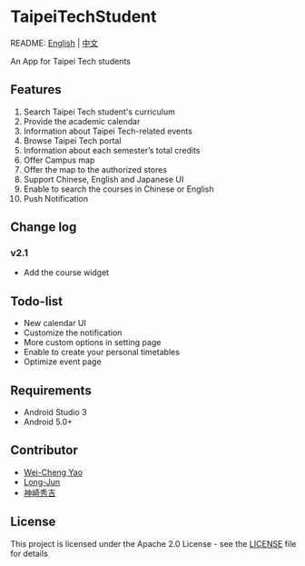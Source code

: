 # TaipeiTechStudent
README: [English](https://github.com/yaoandy107/TaipeiTechStudent/blob/master/README.md) | [中文](https://github.com/yaoandy107/TaipeiTechStudent/blob/master/README-zh.md)

An App for Taipei Tech students
## Features
1. Search Taipei Tech student's curriculum
2. Provide the academic calendar
3. Information about Taipei Tech-related events 
4. Browse Taipei Tech portal
5. Information about each semester’s total credits
6. Offer Campus map
7. Offer the map to the authorized stores 
8. Support Chinese, English and Japanese UI
9. Enable to search the courses in Chinese or English
10. Push Notification
## Change log
### v2.1
- Add the course widget
## Todo-list
- New calendar UI
- Customize the notification
- More custom options in setting page
- Enable to create your personal timetables
- Optimize event page
## Requirements
- Android Studio 3
- Android 5.0+
## Contributor
- [Wei-Cheng Yao](https://github.com/yaoandy107)
- [Long-Jun](https://github.com/Long-Jun)
- [神崎秀吉](https://github.com/kamisakihideyoshi)
## License
This project is licensed under the Apache 2.0 License - see the [LICENSE](https://github.com/yaoandy107/TaipeiTechStudent/blob/master/LICENSE) file for details
